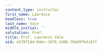 ```yaml
---
content_type: instructor
first_name: Lawrence
headless: true
last_name: Vale
middle_initial: ''
salutation: Prof.
title: Prof. Lawrence Vale
uid: e539f144-0abc-1876-1406-78a60fb4c81f
---
```

